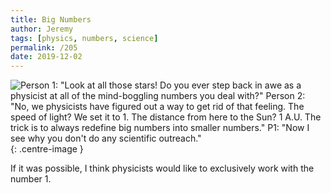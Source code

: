 ```yaml
---
title: Big Numbers
author: Jeremy
tags: [physics, numbers, science]
permalink: /205
date: 2019-12-02
---
```


![Person 1: "Look at all those stars! Do you ever step back in awe as a physicist at all of the mind-boggling numbers you deal with?" Person 2: "No, we physicists have figured out a way to get rid of that feeling. The speed of light? We set it to 1. The distance from here to the Sun? 1 A.U. The trick is to always redefine big numbers into smaller numbers." P1: "Now I see why you don't do any scientific outreach."](https://res.cloudinary.com/dh3hm8pb7/image/upload/c_scale,q_auto:best/v1535842782/Handwaving/Published/BigNumbers.png){: .centre-image }

If it was possible, I think physicists would like to exclusively work with the number 1.
